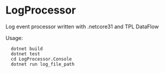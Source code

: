# LogProcessor
Log event processor written with .netcore31 and TPL DataFlow

Usage:
```
  dotnet build
  dotnet test
  cd LogProcessor.Console
  dotnet run log_file_path
```
